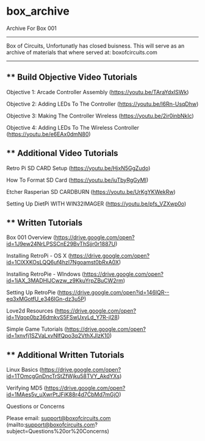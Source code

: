 # box_archive
Archive For Box 001

-------
Box of Circuits, Unfortunatly has closed buisness. This will serve as an archive of materials that where served at:
boxofcircuits.com

------


** Build Objective Video Tutorials
------------------------------------------------------------
Objective 1: Arcade Controller Assembly (https://youtu.be/TAraYdxISWk)

Objective 2: Adding LEDs To The Controller (https://youtu.be/I6Rn-UsqDhw)

Objective 3: Making The Controller Wireless (https://youtu.be/2ir0inbNkIc)

Objective 4: Adding LEDs To The Wireless Controller (https://youtu.be/e6EAx0dmN80)


** Additional Video Tutorials
------------------------------------------------------------

Retro Pi SD CARD Setup (https://youtu.be/HjxN5GgZudo)

How To Format SD Card (https://youtu.be/iuTbyRgGyMI)

Etcher Rasperian SD CARDBURN (https://youtu.be/UrKgYKWekRw)

Setting Up DietPi WITH WIN32IMAGER (https://youtu.be/pfs_VZXwp0o)


** Written Tutorials
------------------------------------------------------------

Box 001 Overview (https://drive.google.com/open?id=1J9ew24NrLPSSCnE29BvThSjjr0r1887U)

Installing RetroPi - OS X (https://drive.google.com/open?id=1ClXXKOsLQQ6uf4hzI7Ngoamst0bRxA0X)

Installing RetroPie - WIndows (https://drive.google.com/open?id=1iAX_3MADHlJCwzw_z9KkuYrpZBuCW2rm)

Setting Up RetroPie (https://drive.google.com/open?id=146lQR--eq3xMGotfU_e346IGn-dz3u5P)

Love2d Resources (https://drive.google.com/open?id=1Vqop0bz36dmkvS5FSwUxyLd_Y7R-jl28)

Simple Game Tutorials (https://drive.google.com/open?id=1xnvfj1SZVaLxvNIfQpo3q2VthXJlzK10)


** Additional Written Tutorials
------------------------------------------------------------

Linux Basics (https://drive.google.com/open?id=1TOmcgGnDncTrStZfWjku58TVY_AkdYXs)

Verifying MD5 (https://drive.google.com/open?id=1MAes5v_uXwrPtJFiK88r4d7CbMd7mGjO)

Questions or Concerns

Please email: support@boxofcircuits.com (mailto:support@boxofcircuits.com?subject=Questions%20or%20Concerns)
